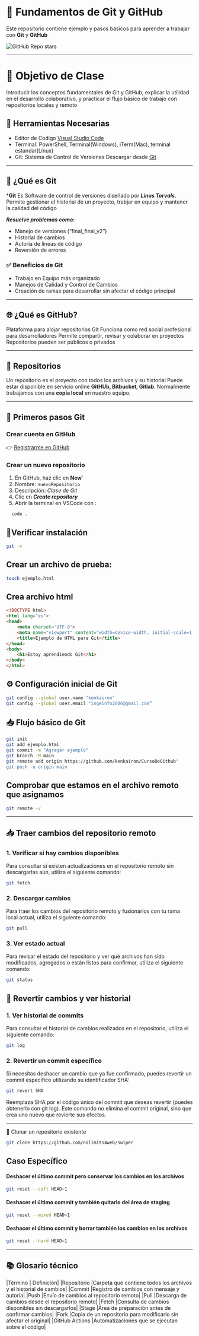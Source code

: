 # 🧠 Fundamentos de Git y GitHub

Este repositorio contiene ejemplo y pasos básicos para aprender a trabajar con **Git** y **GitHub**

![GitHub Repo stars](https://img.shields.io/github/stars/kenkairon/CursoDeGithub)

---

# 🎯 Objetivo de Clase 
Introducir los conceptos fundamentales de Git y GitHub, explicar la utilidad en el desarrollo 
colaborativo, y practicar el flujo básico de trabajo  con repositorios locales y remoto

## 📌 Herramientas Necesarias

- Editor de Codigo [Visual Studio Code](https://code.visualstudio.com/) 
- Terminal: PowerShell, Terminal(Windows), iTerm(Mac), terminal estandar(Linux)
- Git: Sistema de Control de Versiones Descargar desde [Git](https://git-scm.com/) 

---

## 🐙 ¿Qué es Git

***Git** Es Software de control de versiones diseñado por ***Linus Torvals***.
Permite gestionar el historial de un proyecto, trabjar en equipo y mantener la calidad del código

***Resuelve problemas como:***
- Manejo de versiones (“final_final_v2”)
- Historial de cambios
- Autoría de líneas de código
- Reversión de errores

### ✅ Beneficios de Git
- Trabajo en Equipo más organizado
- Manejos de Calidad  y Control de Cambios
- Creación de ramas para desarrollar sin afectar el código principal

---

## 🌐 ¿Qué es GitHub?
Plataforma para alojar repositorios Git
Funciona como red social profesional para desarrolladores
Permite compartir, revisar y colaborar en proyectos
Repositorios pueden ser públicos o privados

---
##  📂 Repositorios
Un repositorio es el proyecto con todos los archivos y su historial
Puede estar disponible en servicio online **GitHUb, Bitbucket, Gitlab**.
Normalmente trabajamos con una **copia local** en nuestro equipo.

---

## 🚀 Primeros pasos Git 

### Crear cuenta en GitHub 
👉 [Registrarme en GitHub](https://github.com/)


### Crear un nuevo repositorio
1. En GitHub, haz clic en **New**`
2. Nombre: `nuevoRepositorio`
3. Descripción: *Clase de Git*
4. Clic en ***Create repository***
5. Abrir la terminal en VSCode con :
  ```sh
    code .
  ```


##  🔧Verificar instalación

```sh
git -v 
```

## Crear un archivo de prueba:

```sh
touch ejemplo.html
```

## Crea archivo html
```html
<!DOCTYPE html>
<html lang="es">
<head>
    <meta charset="UTF-8">
    <meta name="viewport" content="width=device-width, initial-scale=1.0">
    <title>Ejemplo de HTML para Git</title>
</head>
<body>
    <h1>Estoy aprendiendo Git</h1>
</body>
</html>
```

## ⚙️ Configuración inicial de Git
```sh
git config --global user.name "kenkairon"
git config --global user.email "ingeinfo2006@gmail.com”
```

## 📥 Flujo básico de Git
```sh
git init 
git add ejemplo.html
git commit -m "Agregar ejemplo"
git branch -M main
git remote add origin https://github.com/kenkairon/CursoDeGithub"
git push -u origin main
```
## Comprobar que estamos en el archivo remoto que asignamos

```sh
git remote -v
```
---
## 📥 Traer cambios del repositorio remoto
### 1. Verificar si hay cambios disponibles
Para consultar si existen actualizaciones en el repositorio remoto sin descargarlas aún, utiliza el siguiente comando:
```sh
git fetch
```
### 2. Descargar cambios
Para traer los cambios del repositorio remoto y fusionarlos con tu rama local actual, utiliza el siguiente comando:
```sh
git pull
```
### 3. Ver estado actual
Para revisar el estado del repositorio y ver qué archivos han sido modificados, agregados o están listos para confirmar, utiliza el siguiente comando:
```sh
git status
```
## 🧪 Revertir cambios y ver historial
### 1. Ver historial de commits
Para consultar el historial de cambios realizados en el repositorio, utiliza el siguiente comando:
```sh
git log
```
### 2. Revertir un commit específico
Si necesitas deshacer un cambio que ya fue confirmado, puedes revertir un commit específico utilizando su identificador SHA:
```sh
git revert SHA
```
Reemplaza SHA por el código único del commit que deseas revertir (puedes obtenerlo con git log).
Este comando no elimina el commit original, sino que crea uno nuevo que revierte sus efectos.

---

🔄 Clonar un repositorio existente

```sh
git clone https://github.com/nolimits4web/swiper
```

## Caso Específico

#### Deshacer el último commit pero conservar los cambios en los archivos
```sh
git reset --soft HEAD~1
```
#### Deshacer el último commit y también quitarlo del área de staging
```sh
git reset --mixed HEAD~1
```
#### Deshacer el último commit y borrar también los cambios en los archivos
```sh
git reset --hard HEAD~1
```
---
## 📚 Glosario técnico
|Término |	Definición|
|Repositorio	|Carpeta que contiene todos los archivos y el historial de cambios|
|Commit	|Registro de cambios con mensaje y autoría|
|Push	|Envío de cambios al repositorio remoto|
|Pull	|Descarga de cambios desde el repositorio remoto|
|Fetch	|Consulta de cambios disponibles sin descargarlos|
|Stage	|Área de preparación antes de confirmar cambios|
|Fork	|Copia de un repositorio para modificarlo sin afectar el original|
|GitHub Actions	|Automatizaciones que se ejecutan sobre el código|
